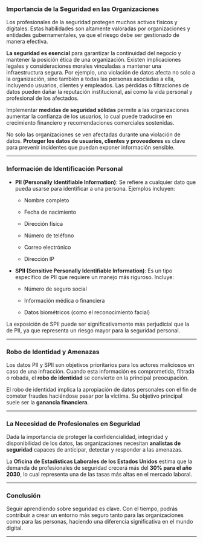 
### Importancia de la Seguridad en las Organizaciones

Los profesionales de la seguridad protegen muchos activos físicos y digitales. Estas habilidades son altamente valoradas por organizaciones y entidades gubernamentales, ya que el riesgo debe ser gestionado de manera efectiva.

**La seguridad es esencial** para garantizar la continuidad del negocio y mantener la posición ética de una organización. Existen implicaciones legales y consideraciones morales vinculadas a mantener una infraestructura segura. Por ejemplo, una violación de datos afecta no solo a la organización, sino también a todas las personas asociadas a ella, incluyendo usuarios, clientes y empleados. Las pérdidas o filtraciones de datos pueden dañar la reputación institucional, así como la vida personal y profesional de los afectados.

Implementar **medidas de seguridad sólidas** permite a las organizaciones aumentar la confianza de los usuarios, lo cual puede traducirse en crecimiento financiero y recomendaciones comerciales sostenidas.

No solo las organizaciones se ven afectadas durante una violación de datos. **Proteger los datos de usuarios, clientes y proveedores** es clave para prevenir incidentes que puedan exponer información sensible.

---

### Información de Identificación Personal

- **PII (Personally Identifiable Information)**: Se refiere a cualquier dato que pueda usarse para identificar a una persona. Ejemplos incluyen:
    
    - Nombre completo
        
    - Fecha de nacimiento
        
    - Dirección física
        
    - Número de teléfono
        
    - Correo electrónico
        
    - Dirección IP
        
- **SPII (Sensitive Personally Identifiable Information)**: Es un tipo específico de PII que requiere un manejo más riguroso. Incluye:
    
    - Número de seguro social
        
    - Información médica o financiera
        
    - Datos biométricos (como el reconocimiento facial)
        

La exposición de SPII puede ser significativamente más perjudicial que la de PII, ya que representa un riesgo mayor para la seguridad personal.

---

### Robo de Identidad y Amenazas

Los datos PII y SPII son objetivos prioritarios para los actores maliciosos en caso de una infracción. Cuando esta información es comprometida, filtrada o robada, el **robo de identidad** se convierte en la principal preocupación.

El robo de identidad implica la apropiación de datos personales con el fin de cometer fraudes haciéndose pasar por la víctima. Su objetivo principal suele ser la **ganancia financiera**.

---

### La Necesidad de Profesionales en Seguridad

Dada la importancia de proteger la confidencialidad, integridad y disponibilidad de los datos, las organizaciones necesitan **analistas de seguridad** capaces de anticipar, detectar y responder a las amenazas.

La **Oficina de Estadísticas Laborales de los Estados Unidos** estima que la demanda de profesionales de seguridad crecerá más del **30% para el año 2030**, lo cual representa una de las tasas más altas en el mercado laboral.

---

### Conclusión

Seguir aprendiendo sobre seguridad es clave. Con el tiempo, podrás contribuir a crear un entorno más seguro tanto para las organizaciones como para las personas, haciendo una diferencia significativa en el mundo digital.

---

